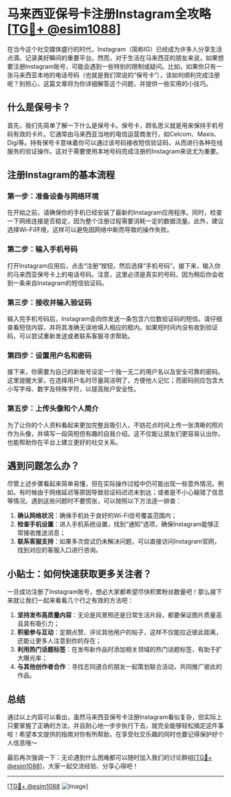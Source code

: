 # 马来西亚保号卡注册Instagram全攻略[[TG💪+ @esim1088](https://t.me/s/esim1088)]

在当今这个社交媒体盛行的时代，Instagram（简称IG）已经成为许多人分享生活点滴、记录美好瞬间的重要平台。然而，对于生活在马来西亚的朋友来说，如果想要注册Instagram账号，可能会遇到一些特别的限制或疑问。比如，如果你只有一张马来西亚本地的电话号码（也就是我们常说的“保号卡”），该如何顺利完成注册呢？别担心，这篇文章将为你详细解答这个问题，并提供一些实用的小技巧。

## 什么是保号卡？

首先，我们先简单了解一下什么是保号卡。保号卡，顾名思义就是用来保持手机号码有效的卡片。它通常由马来西亚当地的电信运营商发行，如Celcom、Maxis、Digi等。持有保号卡意味着你可以通过该号码接收短信验证码，从而进行各种在线服务的验证操作。这对于需要使用本地号码完成注册的Instagram来说尤为重要。

## 注册Instagram的基本流程

### 第一步：准备设备与网络环境

在开始之前，请确保你的手机已经安装了最新的Instagram应用程序。同时，检查一下网络连接是否稳定，因为整个注册过程需要消耗一定的数据流量。此外，建议选择Wi-Fi环境，这样可以避免因网络中断而导致的操作失败。

### 第二步：输入手机号码

打开Instagram应用后，点击“注册”按钮，然后选择“手机号码”。接下来，输入你的马来西亚保号卡上的电话号码。注意，这里必须是真实的号码，因为稍后你会收到一条来自Instagram的短信验证码。

### 第三步：接收并输入验证码

输入完手机号码后，Instagram会向你发送一条包含六位数验证码的短信。请仔细查看短信内容，并将其准确无误地填入相应的框内。如果短时间内没有收到验证码，可以尝试重新发送或者联系客服寻求帮助。

### 第四步：设置用户名和密码

接下来，你需要为自己的新账号设定一个独一无二的用户名以及安全可靠的密码。这里提醒大家，在选择用户名时尽量简洁明了，方便他人记忆；而密码则应包含大小写字母、数字及特殊字符，以提高账户安全性。

### 第五步：上传头像和个人简介

为了让你的个人资料看起来更加完整且吸引人，不妨花点时间上传一张清晰的照片作为头像，并填写一段简短但有趣的自我介绍。这不仅能让朋友们更容易认出你，也能帮助你在平台上建立更好的社交关系。

## 遇到问题怎么办？

尽管上述步骤看起来简单易懂，但在实际操作过程中仍可能出现一些意外情况。例如，有时候由于网络延迟等原因导致验证码迟迟未到达；或者是不小心输错了信息等情况。遇到这些问题时不要慌张，可以按照以下方法逐一排查：

1. **确认网络状况**：确保手机处于良好的Wi-Fi信号覆盖范围内；
2. **检查手机设置**：进入手机系统设置，找到“通知”选项，确保Instagram能够正常接收推送消息；
3. **联系客服支持**：如果多次尝试仍未解决问题，可以直接访问Instagram官网，找到对应的客服入口进行咨询。

## 小贴士：如何快速获取更多关注者？

一旦成功注册了Instagram账号，想必大家都希望尽快积累粉丝数量吧！那么接下来就让我们一起来看看几个行之有效的方法吧：

1. **坚持发布高质量内容**：无论是风景照还是日常生活片段，都要保证图片质量高且具有吸引力；
2. **积极参与互动**：定期点赞、评论其他用户的帖子，这样不仅能拉近彼此距离，还能让更多人注意到你的存在；
3. **利用热门话题标签**：在发布新作品时添加相关领域的热门话题标签，有助于扩大曝光率；
4. **与其他创作者合作**：寻找志同道合的朋友一起策划联合活动，共同推广彼此的作品。

## 总结

通过以上内容可以看出，虽然马来西亚保号卡注册Instagram看似复杂，但实际上只要掌握了正确的方法，并且耐心地一步步执行下去，就完全能够轻松搞定这件事啦！希望本文提供的指南对你有所帮助，在享受社交乐趣的同时也要记得保护好个人信息哦～

最后再次强调一下：无论遇到什么困难都可以随时加入我们的讨论群组[[TG💪+ @esim1088](https://t.me/s/esim1088)]，大家一起交流经验、分享心得吧！

---

[[TG💪+ @esim1088](https://t.me/s/esim1088) ![Image](https://i.postimg.cc/4NQfJmqS/Snipaste-2025-05-13-00-14-12.png)]